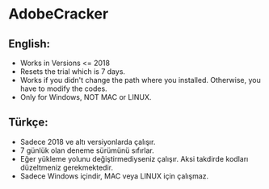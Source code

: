 # AdobeCracker
## English:

- Works in Versions &lt;= 2018
- Resets the trial which is 7 days.
- Works if you didn't change the path where you installed. Otherwise, you have to modify the codes.
- Only for Windows, NOT MAC or LINUX.

## Türkçe:

- Sadece 2018 ve altı versiyonlarda çalışır.
- 7 günlük olan deneme sürümünü sıfırlar.
- Eğer yükleme yolunu değiştirmediyseniz çalışır. Aksi takdirde kodları düzeltmeniz gerekmektedir.
- Sadece Windows içindir, MAC veya LINUX için çalışmaz.
